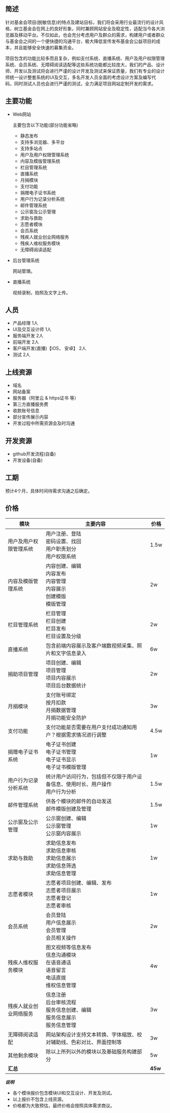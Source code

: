 ## 简述

​   针对基金会项目(脱敏信息)的特点及建站目标，我们将会采用行业最流行的设计风格，树立基金会在网上的良好形象，同时兼顾网站安全及稳定性，适配当今各大浏览器及移动平台。不仅如此，也会充分考虑用户及群众的需求，构建用户或者群众与基金会之间的一个便快捷的沟通平台，极大降低宣传发布基金会公益项目的成本，并且能够安全快速的募集资金。

​		项目包含的功能比较多而且复杂，例如支付系统、直播系统、用户及用户权限管理系统、会员系统、无障碍阅读适配等这些系统功能都比较庞大，我们的产品、设计师、开发以及测试将会进行严谨的设计开发及测试来保证质量，我们有专业的设计师统一设计整套系统的UI及交互，多名开发人员全面的考虑设计方案及编写代码，同时测试人员也会进行严谨的测试，全力满足项目网站定制开发的需求。

## 主要功能

* Web网站

  主要包含以下功能(部分功能省略)

  - 静态发布
  - 支持多浏览器、多平台
  - 支持多站点
  - 用户及用户权限管理系统
  -  内容及模版管理系统
  - 栏目管理系统
  - 直播系统
  -  月捐模块
  - 支付功能
  -  捐赠电子证书系统
  - 用户行为记录分析系统
  - 邮件管理系统
  - 公示窗及公示管理  
  - 求助与救助
  - 志愿者模块  
  -  会员系统
  - 残疾人就业创业网络服务
  -  残疾人维权服务模块  
  - 无障碍阅读适配

* 后台管理系统

  网站管理。

* 直播系统

  视频录制，拍照及文字上传。

## 人员

- 产品经理 1人
- UI及交互设计师 1人
- 服务端开发 2人
- 前端开发 2人
- 客户端开发(直播)【iOS， 安卓】 2人
- 测试 2人

## 上线资源

- 域名
- 网站备案
- 服务器（阿里云 & https证书 等）
- 第三方直播服务费
- 收款账号信息
- 部分宣传展示内容
- 开发过程中所需资源会及时沟通 

## 开发资源

- github开发流程(自备)
- 开发设备(自备)  

## 工期
预计4个月，具体时间待需求沟通之后确定。

## 价格

| 模块                   | 主要内容                                                     | 价格    |
| ---------------------- | ------------------------------------------------------------ | ------- |
| 用户及用户权限管理系统 | 用户注册、登陆</br>密码设置、找回</br> 用户职责划分</br>用户权限系统 | 1.5w    |
| 内容及模版管理系统     | 内容创建、编辑</br>内容发布</br>内容管理</br>内容展示</br>创建模版<br/>模版管理 | 2w      |
| 栏目管理系统           | 栏目管理</br>栏目创建</br>栏目发布</br>栏目设置及分级</br>   | 2w      |
| 直播系统               | 包含前端内容展示及客户端数视频采集、照片和文字信息录入       | 6w      |
| 捐助项目管理           | 项目创建、编辑</br>项目管理</br>项目内容展示</br>项目后台数据统计 | 2w      |
| 月捐模块               | 支付账号绑定</br>按月扣款</br>月捐数据管理</br>月捐功能安全防护 | 3w      |
| 支付功能               | 支付功能是否需要在用户支付成功通知用户？根据需求情况进行调整 | 4.5w      |
| 捐赠电子证书系统       | 电子证书创建</br>电子证书管理</br>电子证书显示</br>电子证书模版管理 | 1w      |
| 用户行为记录分析系统   | 统计用户访问行为，包括但不仅限于用户设备信息、使用时长、用户操作</br>用户行为分析 | 1.5w      |
| 邮件管理系统           | 供各个模块的邮件的自动发送</br>邮件模版创建及管理            | 1.5w    |
| 公示窗及公示管理       | 公示窗创建、编辑</br>公示窗管理</br>公示窗内容展示           | 1w      |
| 求助与救助             | 求助信息发布</br>求助信息审核</br>求助信息展示</br>求助信息筛选</br>求助信息管理 | 1w    |
| 志愿者模块             | 志愿者项目创建、编辑、发布</br>志愿者项目展示</br>志愿者登记</br>志愿者审核 | 1w    |
| 会员系统               | 会员登陆</br>用户信息展示</br>会员管理</br>会员相关操作      | 2w      |
| 残疾人维权服务模块     | 图文视频等信息发布</br>信息沟通模块</br>在语音通话</br>语音留言</br>电话直拨</br>维权信息管理 | 4w      |
| 残疾人就业创业网络服务 | 信息注册</br>后台审核流程</br>服务信息创建、编辑 </br> 服务信息展示</br>服务信息管理 | 3w      |
| 无障碍阅读适配         | 网站架构设计支持文本转换、字体缩放、校对辅助线、色彩对比、界面控制等 | 3w      |
| 其他剩余模块           | 除以上所列以外的模块以及基础服务构建部分                     | 5w      |
| **汇总**               |                                                              | **45w** |

***说明***

* 各个模块报价包含模块UI和交互设计、开发及测试。
* 以上报价不包含上线资源。
* 价格都为大致预估，最终价格会按照具体需求商议。
